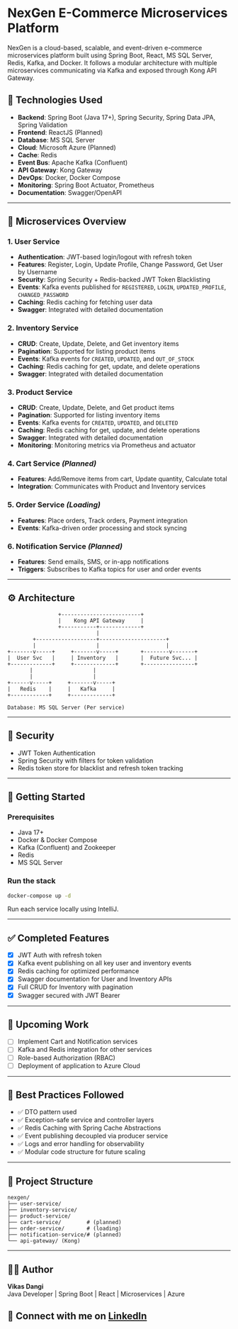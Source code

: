 # NexGen E-Commerce Microservices Platform

NexGen is a cloud-based, scalable, and event-driven e-commerce microservices platform built using Spring Boot, React, MS SQL Server, Redis, Kafka, and Docker. It follows a modular architecture with multiple microservices communicating via Kafka and exposed through Kong API Gateway.

## 🔧 Technologies Used

- **Backend**: Spring Boot (Java 17+), Spring Security, Spring Data JPA, Spring Validation
- **Frontend**: ReactJS (Planned)
- **Database**: MS SQL Server
- **Cloud**: Microsoft Azure (Planned)
- **Cache**: Redis
- **Event Bus**: Apache Kafka (Confluent)
- **API Gateway**: Kong Gateway
- **DevOps**: Docker, Docker Compose
- **Monitoring**: Spring Boot Actuator, Prometheus
- **Documentation**: Swagger/OpenAPI

---

## 🧩 Microservices Overview

### 1. **User Service**
- **Authentication**: JWT-based login/logout with refresh token
- **Features**: Register, Login, Update Profile, Change Password, Get User by Username
- **Security**: Spring Security + Redis-backed JWT Token Blacklisting
- **Events**: Kafka events published for `REGISTERED`, `LOGIN`, `UPDATED_PROFILE`, `CHANGED_PASSWORD`
- **Caching**: Redis caching for fetching user data
- **Swagger**: Integrated with detailed documentation

### 2. **Inventory Service**
- **CRUD**: Create, Update, Delete, and Get inventory items
- **Pagination**: Supported for listing product items
- **Events**: Kafka events for `CREATED`, `UPDATED`, and `OUT_OF_STOCK`
- **Caching**: Redis caching for get, update, and delete operations
- **Swagger**: Integrated with detailed documentation

### 3. **Product Service** 
- **CRUD**: Create, Update, Delete, and Get product items
- **Pagination**: Supported for listing inventory items
- **Events**: Kafka events for `CREATED`, `UPDATED`, and `DELETED`
- **Caching**: Redis caching for get, update, and delete operations
- **Swagger**: Integrated with detailed documentation
- **Monitoring**: Monitoring metrics via Prometheus and actuator

### 4. **Cart Service** *(Planned)*
- **Features**: Add/Remove items from cart, Update quantity, Calculate total
- **Integration**: Communicates with Product and Inventory services

### 5. **Order Service** *(Loading)*
- **Features**: Place orders, Track orders, Payment integration
- **Events**: Kafka-driven order processing and stock syncing

### 6. **Notification Service** *(Planned)*
- **Features**: Send emails, SMS, or in-app notifications
- **Triggers**: Subscribes to Kafka topics for user and order events

---

## ⚙️ Architecture

```plaintext
                +-------------------------+
                |    Kong API Gateway     |
                +-----------+-------------+
                            |
        +-------------------+---------------------+
        |                   |                     |
+-------v-----+     +-------v-----+       +--------v-------+
|  User Svc   |     | Inventory   |       |  Future Svc... |
+-------------+     +-------------+       +----------------+
       |                   |
       |                   |
+------v-----+     +-------v-----+
|   Redis    |     |   Kafka     |
+------------+     +-------------+

Database: MS SQL Server (Per service)
```

---

## 🔐 Security

- JWT Token Authentication
- Spring Security with filters for token validation
- Redis token store for blacklist and refresh token tracking

---

## 🚀 Getting Started

### Prerequisites
- Java 17+
- Docker & Docker Compose
- Kafka (Confluent) and Zookeeper
- Redis
- MS SQL Server

### Run the stack

```bash
docker-compose up -d
```
Run each service locally using IntelliJ.

---

## ✅ Completed Features

- [x] JWT Auth with refresh token
- [x] Kafka event publishing on all key user and inventory events
- [x] Redis caching for optimized performance
- [x] Swagger documentation for User and Inventory APIs
- [x] Full CRUD for Inventory with pagination
- [x] Swagger secured with JWT Bearer

---

## 🧪 Upcoming Work

- [ ] Implement Cart and Notification services
- [ ] Kafka and Redis integration for other services
- [ ] Role-based Authorization (RBAC)
- [ ] Deployment of application to Azure Cloud

---

## 🧼 Best Practices Followed

- ✅ DTO pattern used
- ✅ Exception-safe service and controller layers
- ✅ Redis Caching with Spring Cache Abstractions
- ✅ Event publishing decoupled via producer service
- ✅ Logs and error handling for observability
- ✅ Modular code structure for future scaling

---

## 📂 Project Structure

```
nexgen/
├── user-service/
├── inventory-service/
├── product-service/     
├── cart-service/        # (planned)
├── order-service/       # (loading)
├── notification-service/# (planned)
└── api-gateway/ (Kong)
```

---

## 👨‍💻 Author

**Vikas Dangi**  
Java Developer | Spring Boot | React | Microservices | Azure

📧 Connect with me on [LinkedIn](https://www.linkedin.com/in/vikasdangi/)
---
